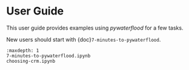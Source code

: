 # User Guide

This user guide provides examples using _pywaterflood_ for a few tasks.

New users should start with {doc}`7-minutes-to-pywaterflood`.

```{toctree}
:maxdepth: 1
7-minutes-to-pywaterflood.ipynb
choosing-crm.ipynb
```
